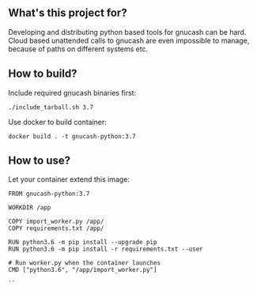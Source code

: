 ## What's this project for?

Developing and distributing python based tools for gnucash can be hard. Cloud based unattended calls to gnucash are even impossible to manage, because of paths on different systems etc.

## How to build?

Include required gnucash binaries first:

```
./include_tarball.sh 3.7
```

Use docker to build container:

```
docker build . -t gnucash-python:3.7
```

## How to use? 

Let your container extend this image:

```
FROM gnucash-python:3.7

WORKDIR /app

COPY import_worker.py /app/
COPY requirements.txt /app/

RUN python3.6 -m pip install --upgrade pip
RUN python3.6 -m pip install -r requirements.txt --user

# Run worker.py when the container launches
CMD ["python3.6", "/app/import_worker.py"]

``       
